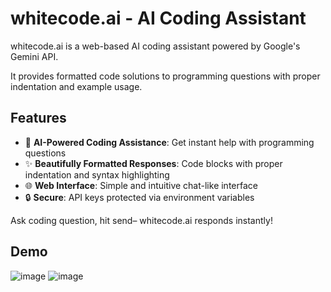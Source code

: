 # whitecode.ai - AI Coding Assistant
whitecode.ai is a web-based AI coding assistant powered by Google's Gemini API. 

It provides formatted code solutions to programming questions with proper indentation and example usage.

## Features

- 🚀 **AI-Powered Coding Assistance**: Get instant help with programming questions
- ✨ **Beautifully Formatted Responses**: Code blocks with proper indentation and syntax highlighting
- 🌐 **Web Interface**: Simple and intuitive chat-like interface
- 🔒 **Secure**: API keys protected via environment variables


Ask coding question, hit send– whitecode.ai responds instantly!

## Demo
![image](https://github.com/user-attachments/assets/a548cd12-fbc8-4fa2-a9f6-403c50aa2b56)
![image](https://github.com/user-attachments/assets/37b516da-e16f-4f99-a328-5e66deb1d28e)


